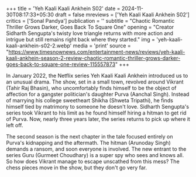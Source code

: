 +++
title = 'Yeh Kaali Kaali Ankhein S02'
date = 2024-11-30T08:17:33+05:30
draft = false
mreviews = ['Yeh Kaali Kaali Ankhein S02']
critics = ['Sonal Pandya']
publication = ''
subtitle = "Chaotic Romantic Thriller Grows Darker, Goes Back To Square One"
opening = "Creator Sidharth Sengupta's twisty love triangle returns with more action and intrigue but still remains right back where they started."
img = 'yeh-kaali-kaali-ankhein-s02-2.webp'
media = 'print'
source = "https://www.timesnownews.com/entertainment-news/reviews/yeh-kaali-kaali-ankhein-season-2-review-chaotic-romantic-thriller-grows-darker-goes-back-to-square-one-review-115557873"
+++

In January 2022, the Netflix series Yeh Kaali Kaali Ankhein introduced us to an unusual drama. The show, set in a small town, revolved around Vikrant (Tahir Raj Bhasin), who uncomfortably finds himself to be the object of affection for a gangster politician's daughter Purva (Aanchal Singh). Instead of marrying his college sweetheart Shikha (Shweta Tripathi), he finds himself tied by matrimony to someone he doesn't love. Sidharth Sengupta's series took Vikrant to his limit as he found himself hiring a hitman to get rid of Purva. Now, nearly three years later, the series returns to pick up where it left off.

The second season is the next chapter in the tale focused entirely on Purva's kidnapping and the aftermath. The hitman (Arunoday Singh) demands a ransom, and soon everyone is involved. The new entrant to the series Guru (Gurmeet Choudhary) is a super spy who sees and knows all. So how does Vikrant manage to escape unscathed from this mess? The chess pieces move in the show, but they don't go very far.

